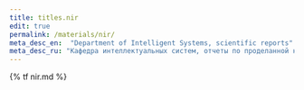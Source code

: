 ```yaml
---
title: titles.nir
edit: true
permalink: /materials/nir/
meta_desc_en:  "Department of Intelligent Systems, scientific reports"
meta_desc_ru: "Кафедра интеллектуальных систем, отчеты по проделанной научной работе, НИР"
---
```


{% tf nir.md %}
